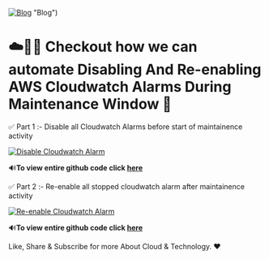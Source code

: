 [![Blog](https://dheeraj3choudhary.com/_next/image?url=https%3A%2F%2Fcdn.hashnode.com%2Fres%2Fhashnode%2Fimage%2Fupload%2Fv1641114101108%2FY8_M64Umt.png%3Fw%3D1600%26h%3D840%26fit%3Dcrop%26crop%3Dentropy%26auto%3Dcompress%2Cformat%26format%3Dwebp&w=1920&q=75)](https://dheeraj3choudhary.com/automate-disabling-and-re-enabling-aws-cloudwatch-alarms-during-maintenance-window) "Blog")

# ☁️🚀🎥 Checkout how we can automate Disabling And Re-enabling AWS Cloudwatch Alarms During Maintenance Window 🎥

✅ Part 1 :- Disable all Cloudwatch Alarms before start of maintainence activity

[![Disable Cloudwatch Alarm](https://i9.ytimg.com/vi/syXw5cPB3wI/mqdefault.jpg?v=61d5c00b&sqp=CICdmZoG&rs=AOn4CLBZDc-yGydLRD9L5iR2_z7zk46Vww)](https://www.youtube.com/watch?v=syXw5cPB3wI "Disable Cloudwatch Alarm")

🔊**To view entire github code click [here](https://github.com/dheeraj3choudhary/AWS_CloudwatchAlarm_Mainatainence/blob/main/Disable_All_Cloudwatch_Alarms.py)**

✅ Part 2 :- Re-enable all stopped cloudwatch alarm after maintainence activity

[![Re-enable Cloudwatch Alarm](https://i9.ytimg.com/vi/9ZJtbOCGcw0/mqdefault.jpg?v=61d5c2a6&sqp=CKiYmZoG&rs=AOn4CLCDobpSNhu0ZW3ACZ7CDmMI8Ygzow)](https://www.youtube.com/watch?v=9ZJtbOCGcw0 "Re-enable Cloudwatch Alarm")

🔊**To view entire github code click [here](https://github.com/dheeraj3choudhary/AWS_CloudwatchAlarm_Mainatainence/blob/main/Enable_Cloudwatch_Alarms.py)**

Like, Share & Subscribe for more About Cloud & Technology. ❤
